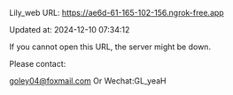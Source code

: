 Lily_web URL: https://ae6d-61-165-102-156.ngrok-free.app

Updated at: 2024-12-10 07:34:12

If you cannot open this URL, the server might be down.

Please contact: 

goley04@foxmail.com Or Wechat:GL_yeaH